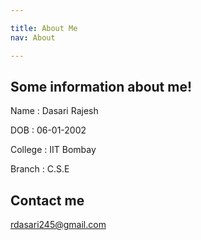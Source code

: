 ```yaml
---

title: About Me
nav: About

---
```


<h2> Some information about me!</h2>

Name    : Dasari Rajesh

DOB    : 06-01-2002

College : IIT Bombay

Branch  : C.S.E


## Contact me

[rdasari245@gmail.com](mailto:rdasari245@gmail.com)